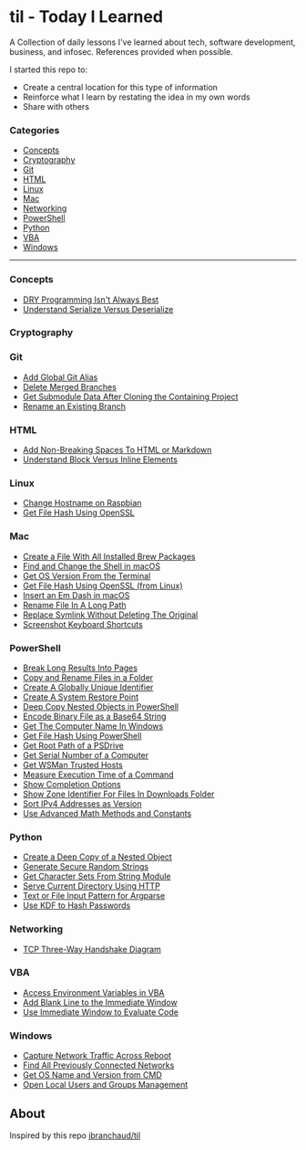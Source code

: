 # til - Today I Learned

A Collection of daily lessons I've learned about tech, software development, business, and infosec.
References provided when possible.

I started this repo to:

+ Create a central location for this type of information
+ Reinforce what I learn by restating the idea in my own words
+ Share with others

### Categories

+ [Concepts](#concepts)
+ [Cryptography](#cryptography)
+ [Git](#git)
+ [HTML](#html)
+ [Linux](#linux)
+ [Mac](#mac)
+ [Networking](#networking)
+ [PowerShell](#powershell)
+ [Python](#python)
+ [VBA](#vba)
+ [Windows](#windows)

---

### Concepts

+ [DRY Programming Isn't Always Best](concepts/dry-programming-isnt-always-best.md)
+ [Understand Serialize Versus Deserialize](concepts/understand-serialize-versus-deserialize.md)

### Cryptography

### Git

+ [Add Global Git Alias](git/add-global-git-alias.md)
+ [Delete Merged Branches](git/delete-merged-branches.md)
+ [Get Submodule Data After Cloning the Containing Project](git/get-submodule-data-after-cloning-containing-project.md)
+ [Rename an Existing Branch](git/rename-existing-branch.md)

### HTML

+ [Add Non-Breaking Spaces To HTML or Markdown](html/add-non-breaking-spaces-to-html.md)
+ [Understand Block Versus Inline Elements](html/understand-block-versus-inline-html-elements.md)

### Linux

+ [Change Hostname on Raspbian](linux/change-hostname-on-raspbian.md)
+ [Get File Hash Using OpenSSL](linux/get-file-hash-using-openssl.md)

### Mac

+ [Create a File With All Installed Brew Packages](mac/create-file-with-all-installed-brew-packages.md)
+ [Find and Change the Shell in macOS](mac/find-and-change-shell-in-macOS.md)
+ [Get OS Version From the Terminal](mac/get-os-version-from-terminal.md)
+ [Get File Hash Using OpenSSL (from Linux)](linux/get-file-hash-using-openssl.md)
+ [Insert an Em Dash in macOS](mac/insert-em-dash-in-macos.md)
+ [Rename File In A Long Path](mac/rename-file-in-long-path.md)
+ [Replace Symlink Without Deleting The Original](mac/replace-symlink-without-deleting-original-first.md)
+ [Screenshot Keyboard Shortcuts](mac/screenshot-app-keyboard-shortcuts.md)

### PowerShell

+ [Break Long Results Into Pages](powershell/break-long-results-into-pages.md)
+ [Copy and Rename Files in a Folder](powershell/copy-and-rename-files-in-folder.md)
+ [Create A Globally Unique Identifier](powershell/create-globally-unique-identifiers.md)
+ [Create A System Restore Point](powershell/create-system-restore-point.md)
+ [Deep Copy Nested Objects in PowerShell](powershell/deep-copy-object-in-powershell.md)
+ [Encode Binary File as a Base64 String](powershell/encode-binary-as-base64.md)
+ [Get The Computer Name In Windows](powershell/get-computer-name.md)
+ [Get File Hash Using PowerShell](powershell/get-file-hash-using-powershell.md)
+ [Get Root Path of a PSDrive](powershell/get-root-path-of-psdrive.md)
+ [Get Serial Number of a Computer](powershell/get-serial-number-of-computer.md)
+ [Get WSMan Trusted Hosts](powershell/get-wsman-trusted-hosts.md)
+ [Measure Execution Time of a Command](powershell/measure-execution-time-of-a-command.md)
+ [Show Completion Options](powershell/show-completion-options.md)
+ [Show Zone Identifier For Files In Downloads Folder](powershell/show-zone-identifier-for-all-files-in-downloads-folder.md)
+ [Sort IPv4 Addresses as Version](powershell/sort-ipv4-address-as-version.md)
+ [Use Advanced Math Methods and Constants](powershell/use-math-library-methods.md)

### Python

+ [Create a Deep Copy of a Nested Object](python/deep-copy-nested-object.md)
+ [Generate Secure Random Strings](python/generate-crypto-safe-random-numbers.md)
+ [Get Character Sets From String Module](python/get-character-sets-from-string-module.md)
+ [Serve Current Directory Using HTTP](python/serve-current-directory-using-http.md)
+ [Text or File Input Pattern for Argparse](python/text-or-file-input-pattern-for-argparse.md)
+ [Use KDF to Hash Passwords](python/use-kdf-to-hash-passwords.md)

### Networking

+ [TCP Three-Way Handshake Diagram](networking/tcp-three-way-handshake.md)

### VBA

+ [Access Environment Variables in VBA](vba/access-environment-variables-in-vba.md)
+ [Add Blank Line to the Immediate Window](vba/add-blank-line-to-immediate-window.md)
+ [Use Immediate Window to Evaluate Code](vba/use-immediate-window-to-evaluate-code.md)

### Windows

+ [Capture Network Traffic Across Reboot](windows/capture-network-traffic-across-reboot.md)
+ [Find All Previously Connected Networks](windows/find-all-previously-connected-networks.md)
+ [Get OS Name and Version from CMD](windows/get-os-name-and-version-from-cmd.md)
+ [Open Local Users and Groups Management](windows/open-local-users-and-groups-msc.md)

## About

Inspired by this repo [jbranchaud/til](https://github.com/jbranchaud/til)
